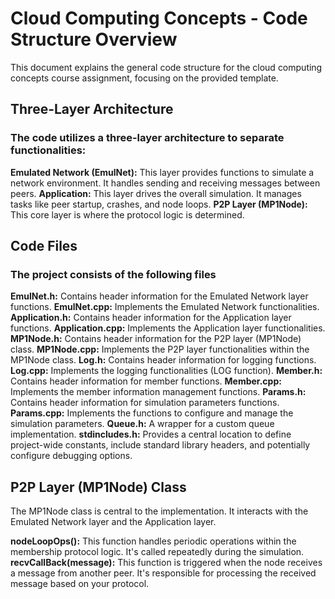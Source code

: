 # Cloud Computing Concepts - Code Structure Overview

This document explains the general code structure for the cloud computing concepts course assignment, focusing on the provided template.

## Three-Layer Architecture

### The code utilizes a three-layer architecture to separate functionalities:

**Emulated Network (EmulNet):** This layer provides functions to simulate a network environment. It handles sending and receiving messages between peers.
**Application:** This layer drives the overall simulation. It manages tasks like peer startup, crashes, and node loops.
**P2P Layer (MP1Node):** This core layer is where the protocol logic is determined.

## Code Files

### The project consists of the following files

**EmulNet.h:** Contains header information for the Emulated Network layer functions.
**EmulNet.cpp:** Implements the Emulated Network functionalities.
**Application.h:** Contains header information for the Application layer functions.
**Application.cpp:** Implements the Application layer functionalities.
**MP1Node.h:** Contains header information for the P2P layer (MP1Node) class.
**MP1Node.cpp:** Implements the P2P layer functionalities within the MP1Node class.
**Log.h:** Contains header information for logging functions.
**Log.cpp:** Implements the logging functionalities (LOG function).
**Member.h:** Contains header information for member functions.
**Member.cpp:** Implements the member information management functions.
**Params.h:** Contains header information for simulation parameters functions.
**Params.cpp:** Implements the functions to configure and manage the simulation parameters.
**Queue.h:** A wrapper for a custom queue implementation.
**stdincludes.h:** Provides a central location to define project-wide constants, include standard library headers, and potentially configure debugging options.

## P2P Layer (MP1Node) Class

The MP1Node class is central to the implementation. It interacts with the Emulated Network layer and the Application layer.

**nodeLoopOps():** This function handles periodic operations within the membership protocol logic. It's called repeatedly during the simulation.
**recvCallBack(message):** This function is triggered when the node receives a message from another peer. It's responsible for processing the received message based on your protocol.
